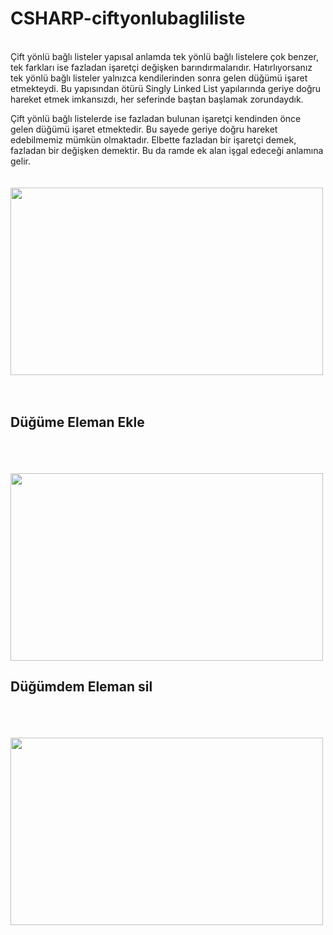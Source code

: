 # CSHARP-ciftyonlubagliliste
<br>
Çift yönlü bağlı listeler yapısal anlamda tek yönlü bağlı listelere çok benzer, tek farkları ise fazladan işaretçi değişken barındırmalarıdır. Hatırlıyorsanız tek yönlü bağlı listeler yalnızca kendilerinden sonra gelen düğümü işaret etmekteydi. Bu yapısından ötürü Singly Linked List yapılarında geriye doğru hareket etmek imkansızdı, her seferinde baştan başlamak zorundaydık.

Çift yönlü bağlı listelerde ise fazladan bulunan işaretçi kendinden önce gelen düğümü işaret etmektedir. Bu sayede geriye doğru hareket edebilmemiz mümkün olmaktadır. Elbette fazladan bir işaretçi demek, fazladan bir değişken demektir. Bu da ramde ek alan işgal edeceği anlamına gelir.<br><br><br>
<img align="center" width="500" height="300" src="https://user-images.githubusercontent.com/43750173/55825756-49a99b80-5b0f-11e9-8f53-4ca61941122b.PNG"><br><br><br>
<h2>Düğüme Eleman Ekle</h2>
<br><br><br>
<img align="center" width="500" height="300" src="https://user-images.githubusercontent.com/43750173/55826926-b0c84f80-5b11-11e9-9bdf-480914ff4d76.PNG">
<h2>Düğümdem Eleman sil</h2>
<br><br><br>
<img align="center" width="500" height="300" src="https://user-images.githubusercontent.com/43750173/55826928-b0c84f80-5b11-11e9-9ef2-3389e9ac6a3c.PNG">
